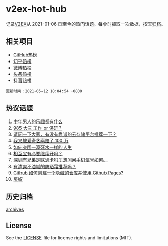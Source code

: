 # v2ex-hot-hub

 记录[V2EX](https://www.v2ex.com/)从 2021-01-06 日至今的热门话题。每小时抓取一次数据，按天[归档](archives)。
 
 ## 相关项目

- [GitHub热榜](https://github.com/snaildev/github-hot-hub)
- [知乎热榜](https://github.com/snaildev/zhihu-hot-hub)
- [微博热榜](https://github.com/snaildev/weibo-hot-hub)
- [头条热榜](https://github.com/snaildev/toutiao-hot-hub)
- [抖音热榜](https://github.com/snaildev/douyin-hot-hub)


 `更新时间：2021-05-12 18:04:54 +0800`

## 热议话题

1. [中年男人的乐趣都有什么](https://www.v2ex.com/t/776398)
1. [985 大三 工作 or 保研？](https://www.v2ex.com/t/776318)
1. [请问一下大家，有没有靠谱的云存储平台推荐一下？](https://www.v2ex.com/t/776306)
1. [我又被爱奇艺索赔了 100 万](https://www.v2ex.com/t/776461)
1. [如何突围一潭死水一样的人生](https://www.v2ex.com/t/776307)
1. [相互宝有必要继续开吗？](https://www.v2ex.com/t/776375)
1. [深圳有兄弟是联通卡吗？想问问手机信号如何。](https://www.v2ex.com/t/776326)
1. [有清爽不油腻的防晒霜推荐吗？](https://www.v2ex.com/t/776445)
1. [Github 如何创建一个隐藏的仓库并使用 Github Pages?](https://www.v2ex.com/t/776373)
1. [房奴](https://www.v2ex.com/t/776467)

## 历史归档

[archives](archives)

## License

See the [LICENSE](LICENSE) file for license rights and limitations (MIT).
